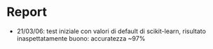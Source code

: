 # Report

* 21/03/06: test iniziale con valori di default di scikit-learn, risultato inaspettatamente buono: accuratezza ~97%